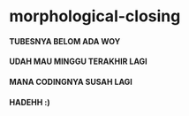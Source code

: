 # morphological-closing

#### TUBESNYA BELOM ADA WOY
#### UDAH MAU MINGGU TERAKHIR LAGI
#### MANA CODINGNYA SUSAH LAGI
#### HADEHH :)

